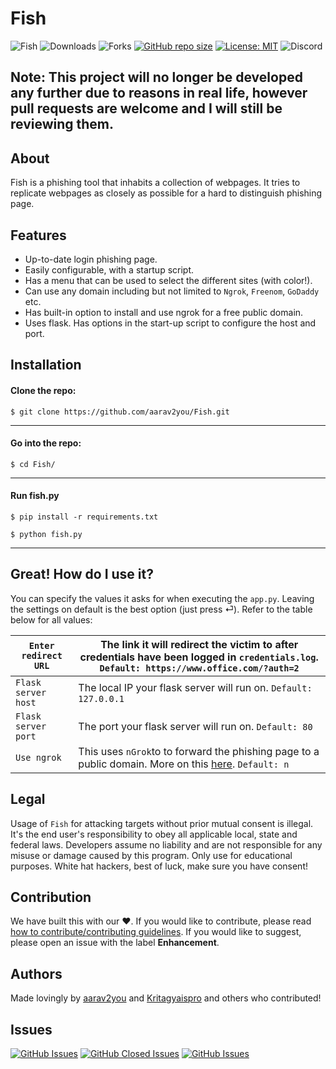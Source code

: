 # Fish 

![Fish](https://i.imgur.com/nQ45dEy.png "Fish")
![Downloads](https://img.shields.io/github/downloads/aarav2you/Fish/total?branch=master&label=Downloads&logo=GitHub&logoColorr=ffffff&labelColor=282828&color=informational&style=flat)
![Forks](https://img.shields.io/github/forks/aarav2you/Fish?branch=master&label=Forks&logo=GitHub&logoColor=ffffff&labelColor=282828&color=informational&style=flat)
[![GitHub repo size](https://img.shields.io/github/repo-size/aarav2you/Fish?branch=master&label=Repo%20Size&logo=GitHub&logoColor=ffffff&labelColor=282828&style=flat)]()
[![License: MIT](https://img.shields.io/badge/License-MIT-yellow.svg)](https://opensource.org/licenses/MIT)
![Discord](https://img.shields.io/discord/815516003034857522?label=Discord&logo=discord&logoColor=ffffff&labelColor=7289DA&color=2c2f33)

## Note: This project will no longer be developed any further due to reasons in real life, however pull requests are welcome and I will still be reviewing them.
## About
Fish is a phishing tool that inhabits a collection of webpages. It tries to replicate webpages as closely as possible for a hard to distinguish phishing page.
## Features
- Up-to-date login phishing page.
- Easily configurable, with a startup script.
- Has a menu that can be used to select the different sites (with color!).
- Can use any domain including but not limited to `Ngrok`, `Freenom`, `GoDaddy` etc.
- Has built-in option to install and use ngrok for a free public domain.
- Uses flask. Has options in the start-up script to configure the host and port.


## Installation 
#### Clone the repo:
`$ git clone https://github.com/aarav2you/Fish.git`


------------

#### Go into the repo:
`$ cd Fish/`

------------

#### Run fish.py
`$ pip install -r requirements.txt`

`$ python fish.py`

------------

## Great! How do I use it?
You can specify the values it asks for when executing the `app.py`. Leaving the settings on default is the best option (just press ⏎). Refer to the table below for all values:

| `Enter redirect URL` | The link it will redirect the victim to after credentials have been logged in `credentials.log`. `Default: https://www.office.com/?auth=2` 	|
|----------------------|-------------------------------------------------------------------------------------------------------------------------------------|
| `Flask server host`  | The local IP your flask server will run on. `Default: 127.0.0.1`                                                                    |
| `Flask server port`  | The port your flask server will run on. `Default: 80`                                                                               |
| `Use ngrok`          | This uses `nGrok`to to forward the phishing page to a public domain. More on this [here][1]. `Default: n`                           |                        	
## Legal
Usage of `Fish` for attacking targets without prior mutual consent is illegal. It's the end user's responsibility to obey all applicable local, state and federal laws. Developers assume no liability and are not responsible for any misuse or damage caused by this program. Only use for educational purposes. White hat hackers, best of luck, make sure you have consent!

## Contribution
We have built this with our ❤️. If you would like to contribute, please read [how to contribute/contributing guidelines](https://github.com/aarav2you/Fish/blob/dev/CONTRIBUTING.md). If you would like to suggest, please open an issue with the label **Enhancement**.

## Authors
Made lovingly by [aarav2you][3] and [Kritagyaispro][4] and others who contributed!

## Issues
[![GitHub Issues](https://img.shields.io/github/issues/aarav2you/Fish?branch=master&label=Issues&logo=GitHub&logoColor=ffffff&labelColor=282828&style=flat)]()
[![GitHub Closed Issues](https://img.shields.io/github/issues-closed/aarav2you/Fish?branch=master&label=Closed%20Issues&logo=GitHub&logoColor=ffffff&labelColor=282828&style=flat)]()
[![GitHub Issues](https://img.shields.io/github/issues/aarav2you/Fish?branch=master&label=Issues&logo=GitHub&logoColor=ffffff&labelColor=282828&color=informational&style=flat)]()


[1]: https://ngrok.com "here"
[2]: https://github.com/aarav2you/Fish/tree/dev "Dev"
[3]: https://github.com/aarav2you "aarav2you"
[4]: https://github.com/Kritagyaispro "Kritagyaispro"
